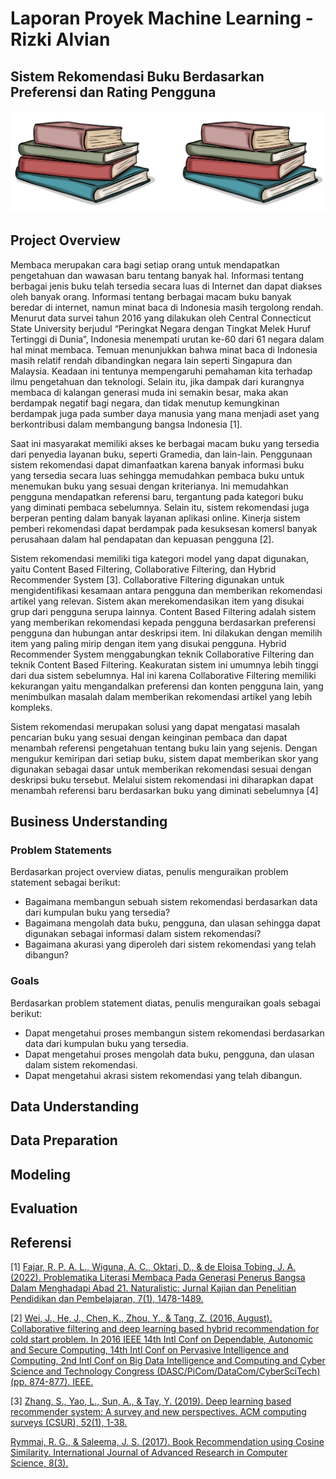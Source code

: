 # Laporan Proyek Machine Learning - Rizki Alvian

## Sistem Rekomendasi Buku Berdasarkan Preferensi dan Rating Pengguna

![Ilustrasi Buku](https://github.com/rizkialvian/Machine_Learning_Terapan_Proyek_Kedua/blob/93f920a10aae001caeda1b92694bccbaeb2fdafa/img/book.png?raw=true)

## Project Overview
Membaca merupakan cara bagi setiap orang untuk mendapatkan pengetahuan dan wawasan baru tentang banyak hal. Informasi tentang berbagai jenis buku telah tersedia secara luas di Internet dan dapat diakses oleh banyak orang. Informasi tentang berbagai macam buku banyak beredar di internet, namun minat baca di Indonesia masih tergolong rendah. Menurut data survei tahun 2016 yang dilakukan oleh Central Connecticut State University berjudul “Peringkat Negara dengan Tingkat Melek Huruf Tertinggi di Dunia”, Indonesia menempati urutan ke-60 dari 61 negara dalam hal minat membaca. Temuan menunjukkan bahwa minat baca di Indonesia masih relatif rendah dibandingkan negara lain seperti Singapura dan Malaysia. Keadaan ini tentunya mempengaruhi pemahaman kita terhadap ilmu pengetahuan dan teknologi. Selain itu, jika dampak dari kurangnya membaca di kalangan generasi muda ini semakin besar, maka akan berdampak negatif bagi negara, dan tidak menutup kemungkinan berdampak juga pada sumber daya manusia yang mana menjadi aset yang berkontribusi dalam membangung bangsa Indonesia [1].

Saat ini masyarakat memiliki akses ke berbagai macam buku yang tersedia dari penyedia layanan buku, seperti Gramedia, dan lain-lain. Penggunaan sistem rekomendasi dapat dimanfaatkan karena banyak informasi buku yang tersedia secara luas sehingga memudahkan pembaca buku untuk menemukan buku yang sesuai dengan kriterianya. Ini memudahkan pengguna mendapatkan referensi baru, tergantung pada kategori buku yang diminati pembaca sebelumnya. Selain itu, sistem rekomendasi juga berperan penting dalam banyak layanan aplikasi online. Kinerja sistem pemberi rekomendasi dapat berdampak pada kesuksesan komersl banyak perusahaan dalam hal pendapatan dan kepuasan pengguna [2].

Sistem rekomendasi memiliki tiga kategori model yang dapat digunakan, yaitu Content Based Filtering, Collaborative Filtering, dan Hybrid Recommender System [3]. Collaborative Filtering digunakan untuk mengidentifikasi kesamaan antara pengguna dan memberikan rekomendasi artikel yang relevan. Sistem akan merekomendasikan item yang disukai grup dari pengguna serupa lainnya. Content Based Filtering adalah sistem yang memberikan rekomendasi kepada pengguna berdasarkan preferensi pengguna dan hubungan antar deskripsi item. Ini dilakukan dengan memilih item yang paling mirip dengan item yang disukai pengguna. Hybrid Recommender System menggabungkan teknik Collaborative Filtering dan teknik Content Based Filtering. Keakuratan sistem ini umumnya lebih tinggi dari dua sistem sebelumnya. Hal ini karena Collaborative Filtering memiliki kekurangan yaitu mengandalkan preferensi dan konten pengguna lain, yang menimbulkan masalah dalam memberikan rekomendasi artikel yang lebih kompleks.

Sistem rekomendasi merupakan solusi yang dapat mengatasi masalah pencarian buku yang sesuai dengan keinginan pembaca dan dapat menambah referensi pengetahuan tentang buku lain yang sejenis. Dengan mengukur kemiripan dari setiap buku, sistem dapat memberikan skor yang digunakan sebagai dasar untuk memberikan rekomendasi sesuai dengan deskripsi buku tersebut. Melalui sistem rekomendasi ini diharapkan dapat menambah referensi baru berdasarkan buku yang diminati sebelumnya [4]

## Business Understanding
### Problem Statements
Berdasarkan project overview diatas, penulis menguraikan problem statement sebagai berikut:
* Bagaimana membangun sebuah sistem rekomendasi berdasarkan data dari kumpulan buku yang tersedia?
* Bagaimana mengolah data buku, pengguna, dan ulasan sehingga dapat digunakan sebagai informasi dalam sistem rekomendasi?
* Bagaimana akurasi yang diperoleh dari sistem rekomendasi yang telah dibangun?

### Goals
Berdasarkan problem statement diatas, penulis menguraikan goals sebagai berikut:
* Dapat mengetahui proses membangun sistem rekomendasi berdasarkan data dari kumpulan buku yang tersedia.
* Dapat mengetahui proses mengolah data buku, pengguna, dan ulasan dalam sistem rekomendasi.
* Dapat mengetahui akrasi sistem rekomendasi yang telah dibangun.

## Data Understanding

## Data Preparation

## Modeling

## Evaluation

## Referensi

[1] [Fajar, R. P. A. L., Wiguna, A. C., Oktari, D., & de Eloisa Tobing, J. A. (2022). Problematika Literasi Membaca Pada Generasi Penerus Bangsa Dalam Menghadapi Abad 21. Naturalistic: Jurnal Kajian dan Penelitian Pendidikan dan Pembelajaran, 7(1), 1478-1489.](http://www.journal.umtas.ac.id/index.php/naturalistic/article/view/2172)

[2] [Wei, J., He, J., Chen, K., Zhou, Y., & Tang, Z. (2016, August). Collaborative filtering and deep learning based hybrid recommendation for cold start problem. In 2016 IEEE 14th Intl Conf on Dependable, Autonomic and Secure Computing, 14th Intl Conf on Pervasive Intelligence and Computing, 2nd Intl Conf on Big Data Intelligence and Computing and Cyber Science and Technology Congress (DASC/PiCom/DataCom/CyberSciTech) (pp. 874-877). IEEE.](https://ieeexplore.ieee.org/abstract/document/7588947/)

[3] [Zhang, S., Yao, L., Sun, A., & Tay, Y. (2019). Deep learning based recommender system: A survey and new perspectives. ACM computing surveys (CSUR), 52(1), 1-38.](https://dl.acm.org/doi/abs/10.1145/3285029)

[Rymmai, R. G., & Saleema, J. S. (2017). Book Recommendation using Cosine Similarity. International Journal of Advanced Research in Computer Science, 8(3).](https://search.ebscohost.com/login.aspx?direct=true&profile=ehost&scope=site&authtype=crawler&jrnl=09765697&AN=122961231&h=g9lStjqi8Q3om0hiUlFYXZmCQuFHM8Lt7Sa%2BQ%2BESIfbbZN7vJ9fF6gfgpSdPINcHE57Jt9aInCH80DRuOmc1Mg%3D%3D&crl=c)
